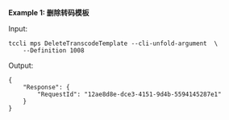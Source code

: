 **Example 1: 删除转码模板**



Input: 

```
tccli mps DeleteTranscodeTemplate --cli-unfold-argument  \
    --Definition 1008
```

Output: 
```
{
    "Response": {
        "RequestId": "12ae8d8e-dce3-4151-9d4b-5594145287e1"
    }
}
```


